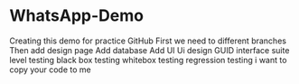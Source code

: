 # WhatsApp-Demo
Creating this demo for practice GitHub
First we need to different branches
Then add design page
Add database
Add UI
Ui design 
GUID interface
suite level testing
black box testing
whitebox testing
regression testing
i want to copy your code to me
